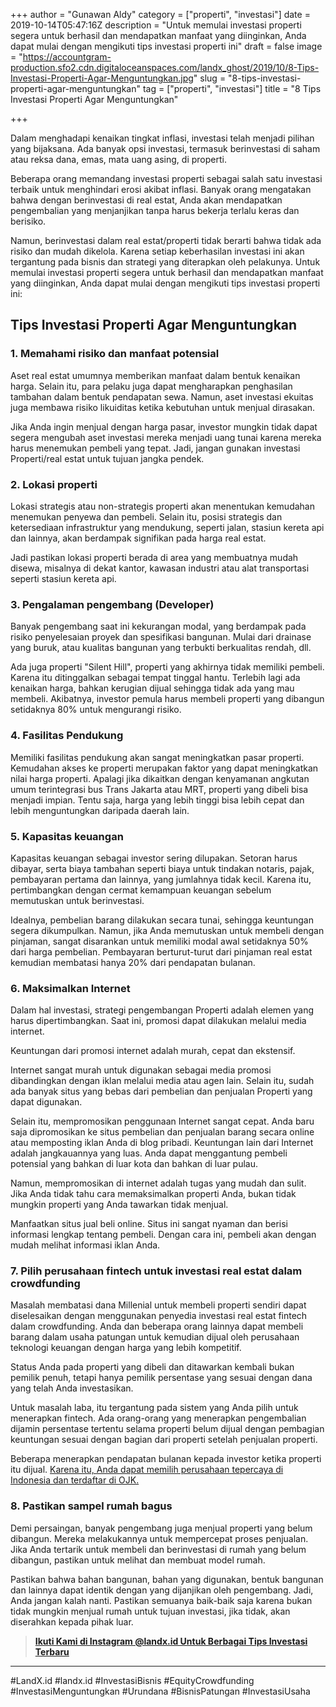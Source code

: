 +++
author = "Gunawan Aldy"
category = ["properti", "investasi"]
date = 2019-10-14T05:47:16Z
description = "Untuk memulai investasi properti segera untuk berhasil dan mendapatkan manfaat yang diinginkan, Anda dapat mulai dengan mengikuti tips investasi properti ini"
draft = false
image = "https://accountgram-production.sfo2.cdn.digitaloceanspaces.com/landx_ghost/2019/10/8-Tips-Investasi-Properti-Agar-Menguntungkan.jpg"
slug = "8-tips-investasi-properti-agar-menguntungkan"
tag = ["properti", "investasi"]
title = "8 Tips Investasi Properti Agar Menguntungkan"

+++


Dalam menghadapi kenaikan tingkat inflasi, investasi telah menjadi pilihan yang bijaksana. Ada banyak opsi investasi, termasuk berinvestasi di saham atau reksa dana, emas, mata uang asing, di properti.

Beberapa orang memandang investasi properti sebagai salah satu investasi terbaik untuk menghindari erosi akibat inflasi. Banyak orang mengatakan bahwa dengan berinvestasi di real estat, Anda akan mendapatkan pengembalian yang menjanjikan tanpa harus bekerja terlalu keras dan berisiko.

Namun, berinvestasi dalam real estat/properti tidak berarti bahwa tidak ada risiko dan mudah dikelola. Karena setiap keberhasilan investasi ini akan tergantung pada bisnis dan strategi yang diterapkan oleh pelakunya. Untuk memulai investasi properti segera untuk berhasil dan mendapatkan manfaat yang diinginkan, Anda dapat mulai dengan mengikuti tips investasi properti ini:

## Tips Investasi Properti Agar Menguntungkan

### 1. Memahami risiko dan manfaat potensial

Aset real estat umumnya memberikan manfaat dalam bentuk kenaikan harga. Selain itu, para pelaku juga dapat mengharapkan penghasilan tambahan dalam bentuk pendapatan sewa. Namun, aset investasi ekuitas juga membawa risiko likuiditas ketika kebutuhan untuk menjual dirasakan.

Jika Anda ingin menjual dengan harga pasar, investor mungkin tidak dapat segera mengubah aset investasi mereka menjadi uang tunai karena mereka harus menemukan pembeli yang tepat. Jadi, jangan gunakan investasi Properti/real estat untuk tujuan jangka pendek.

### 2. Lokasi properti

Lokasi strategis atau non-strategis properti akan menentukan kemudahan menemukan penyewa dan pembeli. Selain itu, posisi strategis dan ketersediaan infrastruktur yang mendukung, seperti jalan, stasiun kereta api dan lainnya, akan berdampak signifikan pada harga real estat.

Jadi pastikan lokasi properti berada di area yang membuatnya mudah disewa, misalnya di dekat kantor, kawasan industri atau alat transportasi seperti stasiun kereta api.

### 3. Pengalaman pengembang (Developer)

Banyak pengembang saat ini kekurangan modal, yang berdampak pada risiko penyelesaian proyek dan spesifikasi bangunan. Mulai dari drainase yang buruk, atau kualitas bangunan yang terbukti berkualitas rendah, dll.

Ada juga properti "Silent Hill", properti yang akhirnya tidak memiliki pembeli. Karena itu ditinggalkan sebagai tempat tinggal hantu. Terlebih lagi ada kenaikan harga, bahkan kerugian dijual sehingga tidak ada yang mau membeli. Akibatnya, investor pemula harus membeli properti yang dibangun setidaknya 80% untuk mengurangi risiko.

### 4. Fasilitas Pendukung

Memiliki fasilitas pendukung akan sangat meningkatkan pasar properti. Kemudahan akses ke properti merupakan faktor yang dapat meningkatkan nilai harga properti. Apalagi jika dikaitkan dengan kenyamanan angkutan umum terintegrasi bus Trans Jakarta atau MRT, properti yang dibeli bisa menjadi impian. Tentu saja, harga yang lebih tinggi bisa lebih cepat dan lebih menguntungkan daripada daerah lain.

### 5. Kapasitas keuangan

Kapasitas keuangan sebagai investor sering dilupakan. Setoran harus dibayar, serta biaya tambahan seperti biaya untuk tindakan notaris, pajak, pembayaran pertama dan lainnya, yang jumlahnya tidak kecil. Karena itu, pertimbangkan dengan cermat kemampuan keuangan sebelum memutuskan untuk berinvestasi.

Idealnya, pembelian barang dilakukan secara tunai, sehingga keuntungan segera dikumpulkan. Namun, jika Anda memutuskan untuk membeli dengan pinjaman, sangat disarankan untuk memiliki modal awal setidaknya 50% dari harga pembelian. Pembayaran berturut-turut dari pinjaman real estat kemudian membatasi hanya 20% dari pendapatan bulanan.

### 6. Maksimalkan Internet

Dalam hal investasi, strategi pengembangan Properti adalah elemen yang harus dipertimbangkan. Saat ini, promosi dapat dilakukan melalui media internet.

Keuntungan dari promosi internet adalah murah, cepat dan ekstensif.

Internet sangat murah untuk digunakan sebagai media promosi dibandingkan dengan iklan melalui media atau agen lain. Selain itu, sudah ada banyak situs yang bebas dari pembelian dan penjualan Properti yang dapat digunakan.

Selain itu, mempromosikan penggunaan Internet sangat cepat. Anda baru saja dipromosikan ke situs pembelian dan penjualan barang secara online atau memposting iklan Anda di blog pribadi. Keuntungan lain dari Internet adalah jangkauannya yang luas. Anda dapat menggantung pembeli potensial yang bahkan di luar kota dan bahkan di luar pulau.

Namun, mempromosikan di internet adalah tugas yang mudah dan sulit. Jika Anda tidak tahu cara memaksimalkan properti Anda, bukan tidak mungkin properti yang Anda tawarkan tidak menjual.

Manfaatkan situs jual beli online. Situs ini sangat nyaman dan berisi informasi lengkap tentang pembeli. Dengan cara ini, pembeli akan dengan mudah melihat informasi iklan Anda.

### 7. Pilih perusahaan fintech untuk investasi real estat dalam crowdfunding

Masalah membatasi dana Millenial untuk membeli properti sendiri dapat diselesaikan dengan menggunakan penyedia investasi real estat fintech dalam crowdfunding. Anda dan beberapa orang lainnya dapat membeli barang dalam usaha patungan untuk kemudian dijual oleh perusahaan teknologi keuangan dengan harga yang lebih kompetitif.

Status Anda pada properti yang dibeli dan ditawarkan kembali bukan pemilik penuh, tetapi hanya pemilik persentase yang sesuai dengan dana yang telah Anda investasikan.

Untuk masalah laba, itu tergantung pada sistem yang Anda pilih untuk menerapkan fintech. Ada orang-orang yang menerapkan pengembalian dijamin persentase tertentu selama properti belum dijual dengan pembagian keuntungan sesuai dengan bagian dari properti setelah penjualan properti.

Beberapa menerapkan pendapatan bulanan kepada investor ketika properti itu dijual. [Karena itu, Anda dapat memilih perusahaan tepercaya di Indonesia dan terdaftar di OJK.](https://landx.id/)

### 8. Pastikan sampel rumah bagus

Demi persaingan, banyak pengembang juga menjual properti yang belum dibangun. Mereka melakukannya untuk mempercepat proses penjualan. Jika Anda tertarik untuk membeli dan berinvestasi di rumah yang belum dibangun, pastikan untuk melihat dan membuat model rumah.

Pastikan bahwa bahan bangunan, bahan yang digunakan, bentuk bangunan dan lainnya dapat identik dengan yang dijanjikan oleh pengembang. Jadi, Anda jangan kalah nanti. Pastikan semuanya baik-baik saja karena bukan tidak mungkin menjual rumah untuk tujuan investasi, jika tidak, akan diserahkan kepada pihak luar.

> [**Ikuti Kami di Instagram @landx.id Untuk Berbagai Tips Investasi Terbaru**](https://www.instagram.com/landx.id/?utm_medium=copy_link)

---

#LandX.id	#landx.id	#InvestasiBisnis	#EquityCrowdfunding	#InvestasiMenguntungkan	#Urundana	#BisnisPatungan	#InvestasiUsaha

